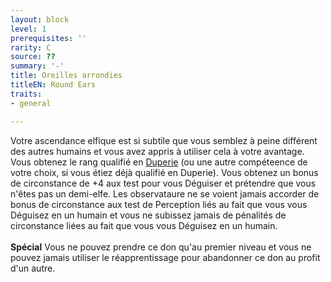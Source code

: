 ```yaml
---
layout: block
level: 1
prerequisites: ''
rarity: C
source: ??
summary: '-'
title: Oreilles arrondies
titleEN: Round Ears
traits:
- general

---
```


<p><span id="ctl00_MainContent_DetailedOutput">Votre ascendance elfique est si subtile que vous semblez à peine différent des autres humains et vous avez appris à utiliser cela à votre avantage. Vous obtenez le rang qualifié en <a href="https://2e.aonprd.com/Skills.aspx?ID=5">Duperie</a> (ou une autre compéteence de votre choix, si vous étiez déjà qualifié en Duperie). Vous obtenez un bonus de circonstance de +4 aux test pour vous Déguiser et prétendre que vous n'êtes pas un demi-elfe. Les observataure ne se voient jamais accorder de bonus de circonstance aux test de Perception liés au fait que vous vous Déguisez en un humain et vous ne subissez jamais de pénalités de circonstance liées au fait que vous vous Déguisez en un humain.<br><br><strong>Spécial</strong> Vous ne pouvez prendre ce don qu'au premier niveau et vous ne pouvez jamais utiliser le réapprentissage pour abandonner ce don au profit d'un autre.&nbsp;</span></p>